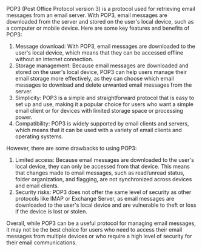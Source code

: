 POP3 (Post Office Protocol version 3) is a protocol used for retrieving email messages from an email server. With POP3, email messages are downloaded from the server and stored on the user's local device, such as a computer or mobile device. Here are some key features and benefits of POP3:

1. Message download: With POP3, email messages are downloaded to the user's local device, which means that they can be accessed offline without an internet connection.
2. Storage management: Because email messages are downloaded and stored on the user's local device, POP3 can help users manage their email storage more effectively, as they can choose which email messages to download and delete unwanted email messages from the server.
3. Simplicity: POP3 is a simple and straightforward protocol that is easy to set up and use, making it a popular choice for users who want a simple email client or for devices with limited storage space or processing power.
4. Compatibility: POP3 is widely supported by email clients and servers, which means that it can be used with a variety of email clients and operating systems.

However, there are some drawbacks to using POP3:

1. Limited access: Because email messages are downloaded to the user's local device, they can only be accessed from that device. This means that changes made to email messages, such as read/unread status, folder organization, and flagging, are not synchronized across devices and email clients.
2. Security risks: POP3 does not offer the same level of security as other protocols like IMAP or Exchange Server, as email messages are downloaded to the user's local device and are vulnerable to theft or loss if the device is lost or stolen.

Overall, while POP3 can be a useful protocol for managing email messages, it may not be the best choice for users who need to access their email messages from multiple devices or who require a high level of security for their email communications.